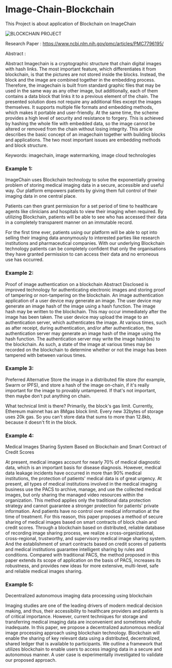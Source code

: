 # Image-Chain-Blockchain

This Project is about application of Blockchain on ImageChain

![BLOCKCHAIN PROJECT](https://user-images.githubusercontent.com/28294942/174148591-55bb60f0-c7c7-45b5-bd15-e2fb3c55ad58.png)

Research Paper : https://www.ncbi.nlm.nih.gov/pmc/articles/PMC7796195/

Abstract : 

Abstract
Imagechain is a cryptographic structure that chain digital images with hash links. The most important feature, which differentiates it from blockchain, is that the pictures are not stored inside the blocks. Instead, the block and the image are combined together in the embedding process. Therefore, the imagechain is built from standard graphic files that may be used in the same way as any other image, but additionally, each of them contains a data block that links it to a previous element of the chain. The presented solution does not require any additional files except the images themselves. It supports multiple file formats and embedding methods, which makes it portable and user-friendly. At the same time, the scheme provides a high level of security and resistance to forgery. This is achieved by hashing the whole file with embedded data, so the image cannot be altered or removed from the chain without losing integrity. This article describes the basic concept of an imagechain together with building blocks and applications. The two most important issues are embedding methods and block structure.

Keywords: imagechain, image watermarking, image cloud technologies

### Example 1: 

ImageChain uses Blockchain technology to solve the exponentially growing problem of storing medical imaging data in a secure, accessible and useful way. Our platform empowers patients by giving them full control of their imaging data in one central place.

Patients can then grant permission for a set period of time to healthcare agents like clinicians and hospitals to view their imaging when required. By utilizing Blockchain, patients will be able to see who has accessed their data in a completely transparent manner on an immutable record.

For the first time ever, patients using our platform will be able to opt into selling their imaging data anonymously to interested parties like research institutions and pharmaceutical companies. With our underlying Blockchain technology patients can be completely confident that only the organisations they have granted permission to can access their data and no erroneous use has occurred.

### Example 2: 

Proof of image authentication on a blockchain
Abstract
Disclosed is improved technology for authenticating electronic images and storing proof of tampering or non-tampering on the blockchain. An image authentication application of a user device may generate an image. The user device may generate an image hash of the image using a hash function. The image hash may be written to the blockchain. This may occur immediately after the image has been taken. The user device may upload the image to an authentication server, which authenticates the image. At various times, such as after receipt, during authentication, and/or after authentication, the authentication server may generate an image hash of the image using the hash function. The authentication server may write the image hash(es) to the blockchain. As such, a state of the image at various times may be recorded on the blockchain to determine whether or not the image has been tampered with between various times.

### Example 3: 

Preferred Alternative
Store the image in a distributed file store (for example, Swarm or IPFS), and store a hash of the image on-chain, if it's really important for the image to provably untampered. If that's not important, then maybe don't put anything on chain.

What technical limit is there?
Primarily, the block's gas limit. Currently, Ethereum mainnet has an 8Mgas block limit. Every new 32bytes of storage uses 20k gas. So you can't store data that sums to more than 12.8kb, because it doesn't fit in the block.

### Example 4:

Medical Images Sharing System Based on Blockchain and Smart Contract of Credit Scores

At present, medical images account for nearly 70% of medical diagnostic data, which is an important basis for disease diagnosis. However, medical data leakage incidents have occurred in more than 90% medical institutions, the protection of patients' medical data is of great urgency. At present, all types of medical institutions involved in the medical imaging business use the PACS to archive, manage, and use the collected medical images, but only sharing the managed video resources within the organization. This method applies only the traditional data protection strategy and cannot guarantee a stronger protection for patients' private information. And patients have no control over medical information at the time of treatment. For this reason, this paper proposes a method of secure sharing of medical images based on smart contracts of block chain and credit scores. Through a blockchain based on distributed, reliable database of recording image sharing process, we realize a cross-organizational, cross-regional, trustworthy, and supervisory medical image sharing system. And the establishment of smart contracts based on credit scores of patients and medical institutions guarantee intelligent sharing by rules and conditions. Compared with traditional PACS, the method proposed in this paper extends its scope of application on the basis of PACS, increases its robustness, and provides new ideas for more extensive, multi-level, safe and reliable medical images sharing.

### Example 5: 

Decentralized autonomous imaging data processing using blockchain

Imaging studies are one of the leading drivers of modern medical decision making, and thus, their accessibility to healthcare providers and patients is of critical importance. However, current techniques for storage and transferring medical imaging data are inconvenient and sometimes wholly inadequate. In this paper, we propose a decentralized autonomous medical image processing approach using blockchain technology. Blockchain will enable the sharing of key relevant data using a distributed, decentralized, shared ledger that is available to participants. We outline a framework that utilizes blockchain to enable users to access imaging data in a secure and autonomous manner. A user case is experimentally investigated to validate our proposed approach.





